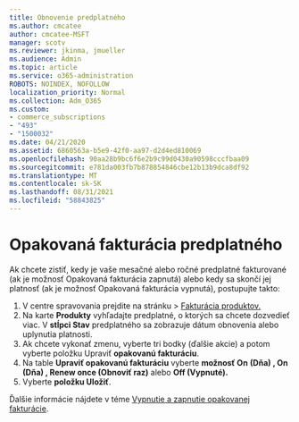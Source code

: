 ```yaml
---
title: Obnovenie predplatného
ms.author: cmcatee
author: cmcatee-MSFT
manager: scotv
ms.reviewer: jkinma, jmueller
ms.audience: Admin
ms.topic: article
ms.service: o365-administration
ROBOTS: NOINDEX, NOFOLLOW
localization_priority: Normal
ms.collection: Adm_O365
ms.custom:
- commerce_subscriptions
- "493"
- "1500032"
ms.date: 04/21/2020
ms.assetid: 6860563a-b5e9-42f0-aa97-d2d4ed810069
ms.openlocfilehash: 90aa28b9bc6f6e2b9c99d0430a90598cccfbaa09
ms.sourcegitcommit: e781da003fb7b878854846cbe12b13b9dca8df92
ms.translationtype: MT
ms.contentlocale: sk-SK
ms.lasthandoff: 08/31/2021
ms.locfileid: "58843825"
---
```

# <a name="subscription-recurring-billing"></a>Opakovaná fakturácia predplatného

Ak chcete zistiť, kedy je vaše mesačné alebo  ročné predplatné fakturované (ak je možnosť  Opakovaná fakturácia zapnutá) alebo kedy sa skončí jej platnosť (ak je možnosť Opakovaná fakturácia vypnutá), postupujte takto:
  
1. V centre spravovania prejdite  na stránku \> [Fakturácia produktov.](https://go.microsoft.com/fwlink/p/?linkid=842054)
2. Na karte **Produkty** vyhľadajte predplatné, o ktorých sa chcete dozvedieť viac. V **stĺpci Stav** predplatného sa zobrazuje dátum obnovenia alebo uplynutia platnosti.
3. Ak chcete vykonať zmenu, vyberte tri bodky (ďalšie akcie) a potom vyberte položku Upraviť **opakovanú fakturáciu**.
4. Na table **Upraviť opakovanú fakturáciu** vyberte **možnosť On** **(Dňa) , On (Dňa) , Renew once (Obnoviť raz)** alebo **Off (Vypnuté).**
5. Vyberte **položku Uložiť**.

Ďalšie informácie nájdete v téme [Vypnutie a zapnutie opakovanej fakturácie](https://docs.microsoft.com/microsoft-365/commerce/subscriptions/renew-your-subscription).